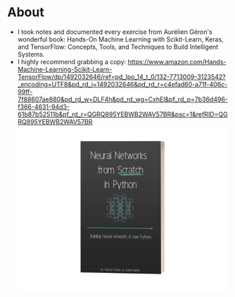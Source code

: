 # About
- I took notes and documented every exercise from Aurélien Géron's wonderful book: Hands-On Machine Learning with Scikit-Learn, Keras, and TensorFlow: Concepts, Tools, and Techniques to Build Intelligent Systems. 
- I highly recommend grabbing a copy: https://www.amazon.com/Hands-Machine-Learning-Scikit-Learn-TensorFlow/dp/1492032646/ref=pd_lpo_14_t_0/132-7713009-3123542?_encoding=UTF8&pd_rd_i=1492032646&pd_rd_r=c4efad60-a71f-406c-99ff-7f88607ae880&pd_rd_w=DLF4h&pd_rd_wg=CxhEl&pf_rd_p=7b36d496-f366-4631-94d3-61b87b52511b&pf_rd_r=QGRQ895YEBWB2WAV57BR&psc=1&refRID=QGRQ895YEBWB2WAV57BR
![txt](https://github.com/StuartWaller/nnfs-notes/blob/master/nnfs.png)
